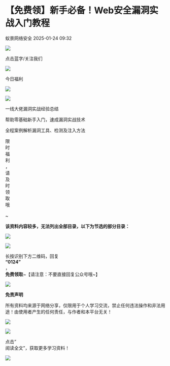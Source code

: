 #  【免费领】新手必备！Web安全漏洞实战入门教程   
 蚁景网络安全   2025-01-24 09:32  
  
![](https://mmbiz.qpic.cn/mmbiz_png/Ljib4So7yuWjRNXHaZHEfrMNCcDian3sGpzQd8HYquBhOibiaglQNQ9jL6QVibtefLCHNvymxAu0ZGKjnGf4x2hBLFA/640?wx_fmt=png "")  
  
点击蓝字/关注我们  
  
![](https://mmbiz.qpic.cn/mmbiz_gif/Ljib4So7yuWgmBny4eMeJJOramdTQiciaDu5LeMykBibiaorwCvYEX2sxq5lVYw4iaddx0qYlbQ6fAyXd22dcFOiads8w/640?wx_fmt=gif "")  
  
今日福利  
  
![](https://mmbiz.qpic.cn/mmbiz_gif/Ljib4So7yuWgmBny4eMeJJOramdTQiciaDuYRDXO8rZ2DX4p68v8aWfzp0XSlDyFJvENtj4DwOjoB5CaZVMPnfFYQ/640?wx_fmt=gif "")  
  
  
![](https://mmbiz.qpic.cn/mmbiz_png/Ljib4So7yuWjCWWfEAMTVhqG1TTmGEa5zMEBiaFsItnHPOjffujavOef7dtibvyEhhouaTnYVlkflf6tQQq5qB47w/640?wx_fmt=png&wxfrom=5&wx_lazy=1&wx_co=1 "")  
  
一线大佬漏洞实战经验总结  
  
帮助零基础新手入门，速成漏洞实战技术  
  
全程案例解析漏洞工具、检测及注入方法  
  
限  
时  
福  
利  
，  
请  
及  
时  
领  
取  
哦  
   
~  
  
  
  
**该资料内容较多，无法列出全部目录，以下为节选的部分目录：**  
  
  
![](https://mmbiz.qpic.cn/mmbiz_png/3RhuVysG9Lc8tkbbMgHWMxvE9IzXiaD5OK3C0IpA6iaKicSWHDxg2rhpuobjpic5nZM5F39IgbY6c7vFN90s4JiauSg/640?wx_fmt=png "")  
  
![](https://mmbiz.qpic.cn/mmbiz_png/3RhuVysG9Lc8tkbbMgHWMxvE9IzXiaD5Ow8sCl1LJ5frBUEgHWpWKNHPoo3eFcM2SRrWXiaA8DHsAiagGgIqZichiaw/640?wx_fmt=png "")  
  
  
  
  
  
长按识别下方二维码，回复  
**“0124”**  
，  
**免费领取**~【请注意：不要直接回复公众号哦~】  
  
  
  
![](https://mmbiz.qpic.cn/mmbiz_jpg/3RhuVysG9Lfk8vprdHr8d5Kvic1v77CuKhibz3zlmyVatcKQzHHlvZp0eE3j6s4VRYd8MroZgibLKU86xL2xtsS8A/640?wx_fmt=jpeg "")  
  
  
**免责声明**  
  
所有资料均来源于网络分享，仅限用于个人学习交流，禁止任何违法操作和非法用途！由使用者产生的任何责任，与作者和本平台无关！  
  
![](https://mmbiz.qpic.cn/mmbiz_png/Ljib4So7yuWiahvZwg4p30ZibNicibicyjWVSSlbib1QzuW7zoUMtJArLq3MwATvaEGyBeajm0Dk1uqJOibmmvcJnLoqOQ/640?wx_fmt=png&wxfrom=5&wx_lazy=1&wx_co=1 "")  
  
  
  
  
![](https://mmbiz.qpic.cn/mmbiz_gif/Ljib4So7yuWiaHr6xhtA6nca5wZnDicbKXe3FC0ic4IiasRfVm2e6Y06ZYvUv5KyVBnEmtvOyDUyn7m5PIrgwtE7Rcw/640?wx_fmt=gif "")  
  
点击“  
阅读全文”，获取更多学习资料！  
  
![](https://mmbiz.qpic.cn/mmbiz_png/Ljib4So7yuWiaHr6xhtA6nca5wZnDicbKXeN0SibqAMiaSjibKI7jkge8o1AO1o0QkialLs59Bxa8iaY7yibBicue54dVEdw/640?wx_fmt=png "")  
  
  
